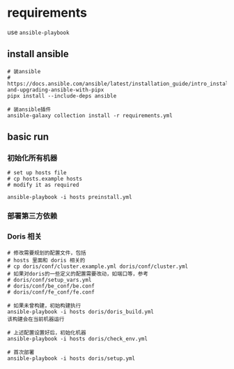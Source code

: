 # requirements

use `ansible-playbook`

## install ansible

```
# 装ansible
# https://docs.ansible.com/ansible/latest/installation_guide/intro_installation.html#installing-and-upgrading-ansible-with-pipx
pipx install --include-deps ansible

# 装ansible插件
ansible-galaxy collection install -r requirements.yml
```

## basic run

### 初始化所有机器
```
# set up hosts file
# cp hosts.example hosts 
# modify it as required

ansible-playbook -i hosts preinstall.yml
```

### 部署第三方依赖

### Doris 相关
```
# 修改需要规划的配置文件，包括
# hosts 里面和 doris 相关的
# cp doris/conf/cluster.example.yml doris/conf/cluster.yml
# 如果对doris的一些定义的配置需要改动，如端口等，参考 
# doris/conf/setup_vars.yml
# doris/conf/be_conf/be.conf
# doris/conf/fe_conf/fe.conf

# 如果未曾构建，初始构建执行
ansible-playbook -i hosts doris/doris_build.yml
该构建会在当前机器运行

# 上述配置设置好后，初始化机器
ansible-playbook -i hosts doris/check_env.yml

# 首次部署
ansible-playbook -i hosts doris/setup.yml
```
